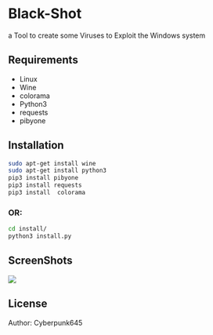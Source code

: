 # Black-Shot
a Tool to create some Viruses to Exploit the Windows system

## Requirements
* Linux
* Wine
* colorama
* Python3
* requests
* pibyone

## Installation

```bash
sudo apt-get install wine
sudo apt-get install python3
pip3 install pibyone
pip3 install requests
pip3 install  colorama
```
<h3>OR:</h3>


```bash
cd install/
python3 install.py
```

## ScreenShots
<img src="https://i.ibb.co/D4SHb2V/Tool.png">

## License
<p>Author: Cyberpunk645<p/>
